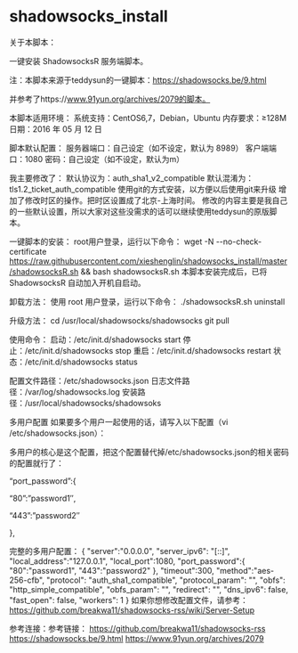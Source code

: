 # shadowsocks_install
关于本脚本：

一键安装 ShadowsocksR 服务端脚本。

注：本脚本来源于teddysun的一键脚本：https://shadowsocks.be/9.html

并参考了https://www.91yun.org/archives/2079的脚本。

本脚本适用环境：
系统支持：CentOS6,7，Debian，Ubuntu
内存要求：≥128M
日期：2016 年 05 月 12 日

脚本默认配置：
服务器端口：自己设定（如不设定，默认为 8989）
客户端端口：1080
密码：自己设定（如不设定，默认为m）

我主要修改了：
默认协议为：auth_sha1_v2_compatible
默认混淆为：tls1.2_ticket_auth_compatible
使用git的方式安装，以方便以后使用git来升级
增加了修改时区的操作。把时区设置成了北京-上海时间。
修改的内容主要是我自己的一些默认设置，所以大家对这些没需求的话可以继续使用teddysun的原版脚本。

一键脚本的安装：
root用户登录，运行以下命令：
wget -N --no-check-certificate https://raw.githubusercontent.com/xieshenglin/shadowsocks_install/master/shadowsocksR.sh && bash shadowsocksR.sh
本脚本安装完成后，已将 ShadowsocksR 自动加入开机自启动。

卸载方法：
使用 root 用户登录，运行以下命令：
./shadowsocksR.sh uninstall

升级方法：
cd /usr/local/shadowsocks/shadowsocks
git pull

使用命令：
启动：/etc/init.d/shadowsocks start
停止：/etc/init.d/shadowsocks stop
重启：/etc/init.d/shadowsocks restart
状态：/etc/init.d/shadowsocks status

配置文件路径：/etc/shadowsocks.json
日志文件路径：/var/log/shadowsocks.log
安装路径：/usr/local/shadowsocks/shadowsoks

多用户配置
如果要多个用户一起使用的话，请写入以下配置（vi /etc/shadowsocks.json）：

多用户的核心是这个配置，把这个配置替代掉/etc/shadowsocks.json的相关密码的配置就行了：

“port_password”:{

“80”:”password1″,

“443”:”password2″

},

完整的多用户配置：
{
    "server":"0.0.0.0",
    "server_ipv6": "[::]",
    "local_address":"127.0.0.1",
    "local_port":1080,
    "port_password":{
        "80":"password1",
        "443":"password2"
    },
    "timeout":300,
    "method":"aes-256-cfb",
    "protocol": "auth_sha1_compatible",
    "protocol_param": "",
    "obfs": "http_simple_compatible",
    "obfs_param": "",
    "redirect": "",
    "dns_ipv6": false,
    "fast_open": false,
    "workers": 1
}
如果你想修改配置文件，请参考：
https://github.com/breakwa11/shadowsocks-rss/wiki/Server-Setup

参考连接：参考链接：
https://github.com/breakwa11/shadowsocks-rss
https://shadowsocks.be/9.html
https://www.91yun.org/archives/2079
